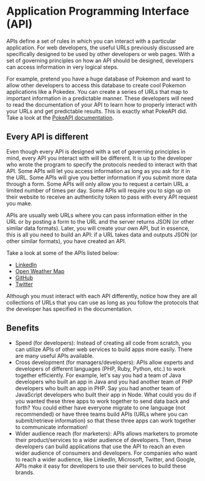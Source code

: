 # Application Programming Interface (API)

APIs define a set of rules in which you can interact with a particular application. For web developers, the useful URLs previously discussed are specifically designed to be used by other developers or web pages. With a set of governing principles on how an API should be designed, developers can access information in very logical steps.

For example, pretend you have a huge database of Pokemon and want to allow other developers to access this database to create cool Pokemon applications like a Pokedex. You can create a series of URLs that map to important information in a predictable manner. These developers will need to read the documentation of your API to learn how to properly interact with your URLs and get predictable results. This is exactly what PokeAPI did. Take a look at the [PokeAPI documentation](http://pokeapi.co/).

## Every API is different

Even though every API is designed with a set of governing principles in mind, every API you interact with will be different. It is up to the developer who wrote the program to specify the protocols needed to interact with that API. Some APIs will let you access information as long as you ask for it in the URL. Some APIs will give you better information if you submit more data through a form. Some APIs will only allow you to request a certain URL a limited number of times per day. Some APIs will require you to sign up on their website to receive an authenticity token to pass with every API request you make.

APIs are usually web URLs where you can pass information either in the URL or by posting a form to the URL and the server returns JSON (or other similar data formats). Later, you will create your own API, but in essence, this is all you need to build an API: if a URL takes data and outputs JSON (or other similar formats), you have created an API. 

Take a look at some of the APIs listed below:

* [LinkedIn](https://developer.linkedin.com/docs/rest-api#)
* [Open Weather Map](http://openweathermap.org/api)
* [GitHub](https://developer.github.com/v3/)
* [Twitter](https://dev.twitter.com/rest/public)

Although you must interact with each API differently, notice how they are all collections of URLs that you can use as long as you follow the protocols that the developer has specified in the documentation.

## Benefits

* Speed (for developers): Instead of creating all code from scratch, you can utilize APIs of other web services to build apps more easily. There are many useful APIs available.
* Cross development (for managers/developers): APIs allow experts and developers of different languages (PHP, Ruby, Python, etc.) to work together efficiently. For example, let's say you had a team of Java developers who built an app in Java and you had another team of PHP developers who built an app in PHP. Say you had another team of JavaScript developers who built their app in Node. What could you do if you wanted these three apps to work together to send data back and forth? You could either have everyone migrate to one language (not recommended) or have three teams build APIs (URLs where you can submit/retrieve information) so that these three apps can work together to communicate information!
* Wider audience reach (for marketers): APIs allows marketers to promote their product/services to a wider audience of developers. Then, these developers can build applications that use the API to reach an even wider audience of consumers and developers. For companies who want to reach a wider audience, like LinkedIn, Microsoft, Twitter, and Google, APIs make it easy for developers to use their services to build these brands.
